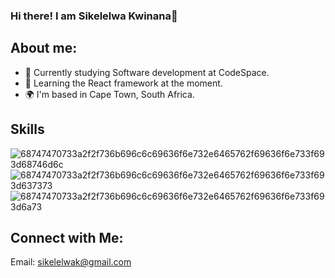 ### Hi there! I am Sikelelwa Kwinana👋


## About me:
- 🔭 Currently studying Software development at CodeSpace.
- 🌱 Learning the React framework at the moment.
- 🌍 I'm based in Cape Town, South Africa.

  
## Skills
![68747470733a2f2f736b696c6c69636f6e732e6465762f69636f6e733f693d68746d6c](https://github.com/SikelelwaKwinana/SikelelwaKwinana/assets/137270323/c86b6824-8920-4d43-a6e8-e752ccbfb249)  ![68747470733a2f2f736b696c6c69636f6e732e6465762f69636f6e733f693d637373](https://github.com/SikelelwaKwinana/SikelelwaKwinana/assets/137270323/dac79a28-7e4f-4423-8be1-63b41afc952d)     ![68747470733a2f2f736b696c6c69636f6e732e6465762f69636f6e733f693d6a73](https://github.com/SikelelwaKwinana/SikelelwaKwinana/assets/137270323/b53ef118-960c-4993-80d9-10e06643304a)



## Connect with Me: 

Email: sikelelwak@gmail.com
